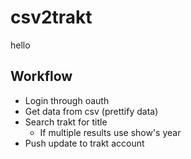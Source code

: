 # csv2trakt
hello

## Workflow
- Login through oauth
- Get data from csv (prettify data)
- Search trakt for title
    - If multiple results use show's year
- Push update to trakt account